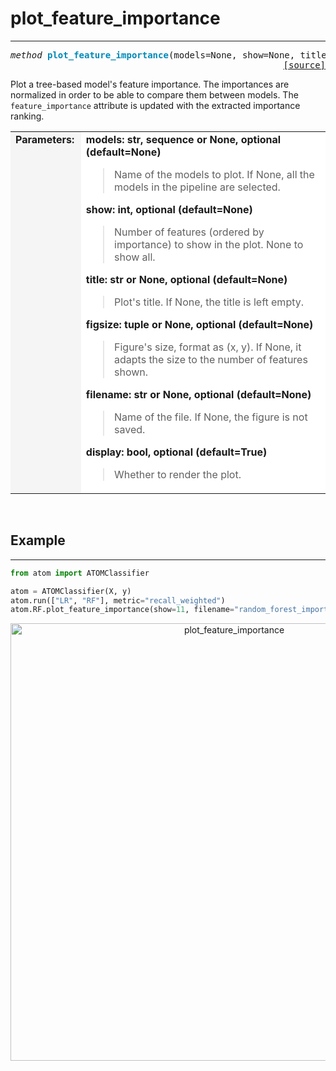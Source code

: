 # plot_feature_importance
-------------------------

<pre><em>method</em> <strong style="color:#008AB8">plot_feature_importance</strong>(models=None, show=None, title=None, figsize=None, filename=None, display=True)
<div align="right"><a href="https://github.com/tvdboom/ATOM/blob/master/atom/plots.py#L1240">[source]</a></div></pre>
Plot a tree-based model's feature importance. The importances are normalized in order
 to be able to compare them between models. The `feature_importance` attribute is
 updated with the extracted importance ranking.
<table width="100%">
<tr>
<td width="15%" style="vertical-align:top; background:#F5F5F5;"><strong>Parameters:</strong></td>
<td width="75%" style="background:white;">
<strong>models: str, sequence or None, optional (default=None)</strong>
<blockquote>
Name of the models to plot. If None, all the models in the pipeline are selected.
</blockquote>
<strong>show: int, optional (default=None)</strong>
<blockquote>
Number of features (ordered by importance) to show in the plot. None to show all.
</blockquote>
<strong>title: str or None, optional (default=None)</strong>
<blockquote>
Plot's title. If None, the title is left empty.
</blockquote>
<strong>figsize: tuple or None, optional (default=None)</strong>
<blockquote>
Figure's size, format as (x, y). If None, it adapts the size to the
number of features shown.
</blockquote>
<strong>filename: str or None, optional (default=None)</strong>
<blockquote>
Name of the file. If None, the figure is not saved.
</blockquote>
<strong>display: bool, optional (default=True)</strong>
<blockquote>
Whether to render the plot.
</blockquote>
</tr>
</table>
<br />



## Example
----------

```python
from atom import ATOMClassifier

atom = ATOMClassifier(X, y)
atom.run(["LR", "RF"], metric="recall_weighted")
atom.RF.plot_feature_importance(show=11, filename="random_forest_importance")
```
<div align="center">
    <img src="../../../img/plots/plot_feature_importance.png" alt="plot_feature_importance" width="700" height="700"/>
</div>
